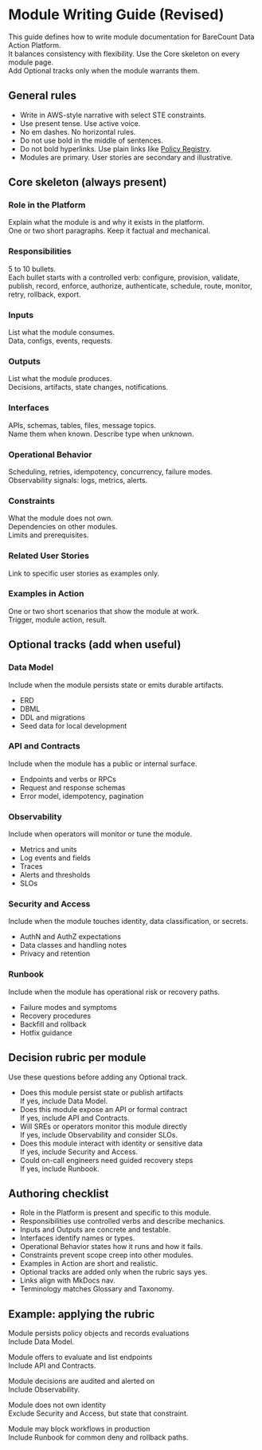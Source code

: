 # Module Writing Guide (Revised)

This guide defines how to write module documentation for BareCount Data Action Platform.  
It balances consistency with flexibility. Use the Core skeleton on every module page.  
Add Optional tracks only when the module warrants them.

## General rules

- Write in AWS-style narrative with select STE constraints.  
- Use present tense. Use active voice.  
- No em dashes. No horizontal rules.  
- Do not use bold in the middle of sentences.  
- Do not bold hyperlinks. Use plain links like [Policy Registry](policy-registry/index.md).  
- Modules are primary. User stories are secondary and illustrative.

## Core skeleton (always present)

### Role in the Platform
Explain what the module is and why it exists in the platform.  
One or two short paragraphs. Keep it factual and mechanical.

### Responsibilities
5 to 10 bullets.  
Each bullet starts with a controlled verb: configure, provision, validate, publish, record, enforce, authorize, authenticate, schedule, route, monitor, retry, rollback, export.

### Inputs
List what the module consumes.  
Data, configs, events, requests.

### Outputs
List what the module produces.  
Decisions, artifacts, state changes, notifications.

### Interfaces
APIs, schemas, tables, files, message topics.  
Name them when known. Describe type when unknown.

### Operational Behavior
Scheduling, retries, idempotency, concurrency, failure modes.  
Observability signals: logs, metrics, alerts.

### Constraints
What the module does not own.  
Dependencies on other modules.  
Limits and prerequisites.

### Related User Stories
Link to specific user stories as examples only.

### Examples in Action
One or two short scenarios that show the module at work.  
Trigger, module action, result.

## Optional tracks (add when useful)

### Data Model
Include when the module persists state or emits durable artifacts.
- ERD
- DBML
- DDL and migrations
- Seed data for local development

### API and Contracts
Include when the module has a public or internal surface.
- Endpoints and verbs or RPCs
- Request and response schemas
- Error model, idempotency, pagination

### Observability
Include when operators will monitor or tune the module.
- Metrics and units
- Log events and fields
- Traces
- Alerts and thresholds
- SLOs

### Security and Access
Include when the module touches identity, data classification, or secrets.
- AuthN and AuthZ expectations
- Data classes and handling notes
- Privacy and retention

### Runbook
Include when the module has operational risk or recovery paths.
- Failure modes and symptoms
- Recovery procedures
- Backfill and rollback
- Hotfix guidance

## Decision rubric per module

Use these questions before adding any Optional track.

- Does this module persist state or publish artifacts  
  If yes, include Data Model.
- Does this module expose an API or formal contract  
  If yes, include API and Contracts.
- Will SREs or operators monitor this module directly  
  If yes, include Observability and consider SLOs.
- Does this module interact with identity or sensitive data  
  If yes, include Security and Access.
- Could on-call engineers need guided recovery steps  
  If yes, include Runbook.

## Authoring checklist

- Role in the Platform is present and specific to this module.  
- Responsibilities use controlled verbs and describe mechanics.  
- Inputs and Outputs are concrete and testable.  
- Interfaces identify names or types.  
- Operational Behavior states how it runs and how it fails.  
- Constraints prevent scope creep into other modules.  
- Examples in Action are short and realistic.  
- Optional tracks are added only when the rubric says yes.  
- Links align with MkDocs nav.  
- Terminology matches Glossary and Taxonomy.

## Example: applying the rubric

Module persists policy objects and records evaluations  
Include Data Model.

Module offers to evaluate and list endpoints  
Include API and Contracts.

Module decisions are audited and alerted on  
Include Observability.

Module does not own identity  
Exclude Security and Access, but state that constraint.

Module may block workflows in production  
Include Runbook for common deny and rollback paths.
